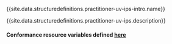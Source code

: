 {{site.data.structuredefinitions.practitioner-uv-ips-intro.name}}

{{site.data.structuredefinitions.practitioner-uv-ips.description}}

#### Conformance resource variables defined [here](http://wiki.hl7.org/index.php?title=IG_Publisher_Documentation#Jekyll)
